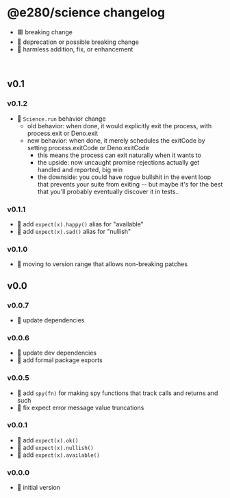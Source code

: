 
# @e280/science changelog
- 🟥 breaking change
- 🔶 deprecation or possible breaking change
- 🍏 harmless addition, fix, or enhancement

<br/>

## v0.1

### v0.1.2
- 🔶 `Science.run` behavior change
  - old behavior: when done, it would explicitly exit the process, with process.exit or Deno.exit
  - new behavior: when done, it merely schedules the exitCode by setting process.exitCode or Deno.exitCode
    - this means the process can exit naturally when it wants to
    - the upside: now uncaught promise rejections actually get handled and reported, big win
    - the downside: you could have rogue bullshit in the event loop that prevents your suite from exiting -- but maybe it's for the best that you'll probably eventually discover it in tests..

### v0.1.1
- 🍏 add `expect(x).happy()` alias for "available"
- 🍏 add `expect(x).sad()` alias for "nullish"

### v0.1.0
- 🍏 moving to version range that allows non-breaking patches

## v0.0

### v0.0.7
- 🍏 update dependencies

### v0.0.6
- 🍏 update dev dependencies
- 🍏 add formal package exports

### v0.0.5
- 🍏 add `spy(fn)` for making spy functions that track calls and returns and such
- 🍏 fix expect error message value truncations

### v0.0.1
- 🍏 add `expect(x).ok()`
- 🍏 add `expect(x).nullish()`
- 🍏 add `expect(x).available()`

### v0.0.0
- 🍏 initial version

